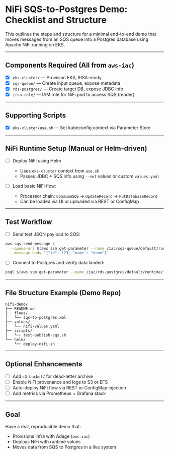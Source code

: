 # NiFi SQS-to-Postgres Demo: Checklist and Structure

This outlines the steps and structure for a minimal end-to-end demo that moves messages from an SQS queue into a Postgres database using Apache NiFi running on EKS.

---

## Components Required (All from `aws-iac`)

* [x] `eks-cluster/` — Provision EKS, IRSA-ready
* [x] `sqs-queue/` — Create input queue, expose metadata
* [x] `rds-postgres/` — Create target DB, expose JDBC info
* [x] `irsa-role/` — IAM role for NiFi pod to access SQS (reader)

---

## Supporting Scripts

* [x] `eks-cluster/use.sh` — Set kubeconfig context via Parameter Store

---

## NiFi Runtime Setup (Manual or Helm-driven)

* [ ] Deploy NiFi using Helm

  * Uses `eks-cluster` context from `use.sh`
  * Passes JDBC + SQS info using `--set` values or custom `values.yaml`
* [ ] Load basic NiFi flow:

  * Processor chain: `ConsumeSQS` → `UpdateRecord` → `PutDatabaseRecord`
  * Can be loaded via UI or uploaded via REST or ConfigMap

---

## Test Workflow

* [ ] Send test JSON payload to SQS:

```bash
aws sqs send-message \
  --queue-url $(aws ssm get-parameter --name /iac/sqs-queue/default/runtime/queue_url --query 'Parameter.Value' --output text) \
  --message-body '{"id": 123, "name": "demo"}'
```

* [ ] Connect to Postgres and verify data landed:

```bash
psql $(aws ssm get-parameter --name /iac/rds-postgres/default/runtime/jdbc_url --with-decryption --query 'Parameter.Value' --output text)
```

---

## File Structure Example (Demo Repo)

```
nifi-demo/
├── README.md
├── flows/
│   └── sqs-to-postgres.xml
├── values/
│   └── nifi-values.yaml
├── scripts/
│   └── test-publish-sqs.sh
└── helm/
    └── deploy-nifi.sh
```

---

## Optional Enhancements

* [ ] Add `s3-bucket/` for dead-letter archive
* [ ] Enable NiFi provenance and logs to S3 or EFS
* [ ] Auto-deploy NiFi flow via REST or ConfigMap injection
* [ ] Add metrics via Prometheus + Grafana stack

---

## Goal

Have a real, reproducible demo that:

* Provisions infra with Adage (`aws-iac`)
* Deploys NiFi with runtime values
* Moves data from SQS to Postgres in a live system
